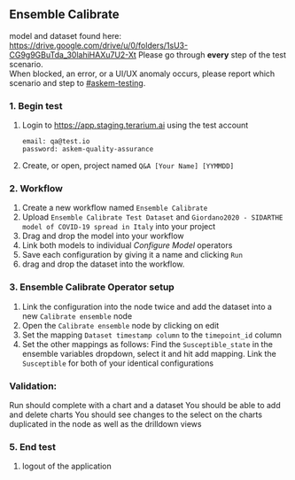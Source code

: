 ## Ensemble Calibrate
model and dataset found here: https://drive.google.com/drive/u/0/folders/1sU3-CG9g9GBuTda_30lahiHAXu7U2-Xt
Please go through __every__ step of the test scenario.\
When blocked, an error, or a UI/UX anomaly occurs, please report which scenario and step to [\#askem-testing](https://unchartedsoftware.slack.com/archives/C06FGLXB2CE).

### 1. Begin test
1. Login to https://app.staging.terarium.ai using the test account
    ```
    email: qa@test.io
    password: askem-quality-assurance
    ```
2. Create, or open, project named `Q&A [Your Name] [YYMMDD]`

### 2. Workflow
1. Create a new workflow named `Ensemble Calibrate`
2. Upload `Ensemble Calibrate Test Dataset` and `Giordano2020 - SIDARTHE model of COVID-19 spread in Italy` into your project
3. Drag and drop the model into your workflow
4. Link both models to individual  _Configure Model_ operators 
6. Save each configuration by giving it a name and clicking `Run`
7. drag and drop the dataset into the workflow.

### 3. Ensemble Calibrate Operator setup
1. Link the configuration into the node twice and add the dataset into a new `Calibrate ensemble` node
2. Open the `Calibrate ensemble` node by clicking on edit
3. Set the mapping `Dataset timestamp column` to the `timepoint_id` column
4. Set the other mappings as follows:
    Find the `Susceptible_state` in the ensemble variables dropdown, select it and hit add mapping.
      Link the `Susceptible` for both of your identical configurations

### Validation:
Run should complete with a chart and a dataset
You should be able to add and delete charts
You should see changes to the select on the charts duplicated in the node as well as the drilldown views

### 5. End test
1. logout of the application 
